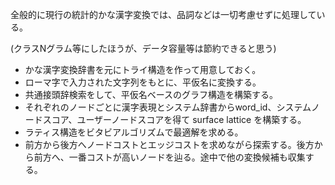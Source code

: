 全般的に現行の統計的かな漢字変換では、品詞などは一切考慮せずに処理している。

(クラスNグラム等にしたほうが、データ容量等は節約できると思う)

- かな漢字変換辞書を元にトライ構造を作って用意しておく。
- ローマ字で入力された文字列をもとに、平仮名に変換する。
- 共通接頭辞検索をして、平仮名ベースのグラフ構造を構築する。
- それぞれのノードごとに漢字表現とシステム辞書からword_id、システムノードスコア、ユーザーノードスコアを得て surface lattice を構築する。
- ラティス構造をビタビアルゴリズムで最適解を求める。
- 前方から後方へノードコストとエッジコストを求めながら探索する。後方から前方へ、一番コストが高いノードを辿る。途中で他の変換候補も収集する。
